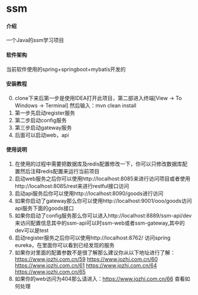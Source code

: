 # ssm

#### 介绍
一个Java的ssm学习项目

#### 软件架构
当前软件使用的spring+springboot+mybatis开发的


#### 安装教程
0. clone下来后第一步是使用IDEA打开此项目，第二部进入终端[View -> To Windows -> Terminal] 然后输入：mvn clean install
1. 第一步先启动register服务
2. 第二步启动config服务
3. 第三步启动gateway服务
4. 后面可以启动web，api

#### 使用说明

1. 在使用的过程中需要把数据库及redis配置修改一下，你可以只修改数据库配置然后注释redis配置来运行当前项目
2. 启动web服务之后你可以使用http://localhost:8085来进行访问项目或者使用http://localhost:8085/rest来进行restful接口访问
3. 启动api服务后你可以使用http://localhost:8090/goods进行访问
4. 如果你启动了gateway那么你可以使用http://localhost:9001/ooo/goods访问api服务下面的goods接口
5. 如果你启动了config服务那么你可以进入http://localhost:8889/ssm-api/dev来访问配置信息其中的ssm-api可以时ssm-web或者ssm-gateway,其中的dev可以是test
6. 启动register服务之后你可以使用http://localhost:8762/ 访问spring eureka，在里面你可以看到已经发现的服务
7. 如果你对里面的配置参数不是很了解那么建议你从以下地址进行了解：https://www.jozhi.com.cn/59 https://www.jozhi.com.cn/60 
https://www.jozhi.com.cn/61 https://www.jozhi.com.cn/64 https://www.jozhi.com.cn/65
7. 如果你的web访问为404那么请进入：https://www.jozhi.com.cn/66 查看如何处理